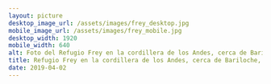 ```yaml
---
layout: picture
desktop_image_url: /assets/images/frey_desktop.jpg
mobile_image_url: /assets/images/frey_mobile.jpg
desktop_width: 1920
mobile_width: 640
alt: Foto del Refugio Frey en la cordillera de los Andes, cerca de Bariloche, Argentina
title: Refugio Frey en la cordillera de los Andes, cerca de Bariloche, Argentina en otoño
date: 2019-04-02
---
```

